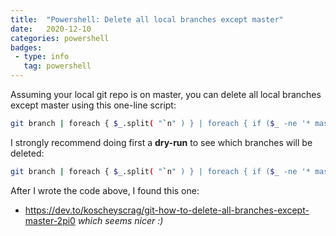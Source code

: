 ```yaml
---
title:  "Powershell: Delete all local branches except master"
date:   2020-12-10 
categories: powershell
badges: 
 - type: info
   tag: powershell
---
```


Assuming your local git repo is on master, you can delete all local branches except master using this one-line script:

~~~ bash
git branch | foreach { $_.split( "`n" ) } | foreach { if ($_ -ne '* master' ) { git branch -D $_.replace(' ', '') } }
~~~

I strongly recommend doing first a **dry-run** to see which branches will be deleted:


~~~ bash
git branch | foreach { $_.split( "`n" ) } | foreach { if ($_ -ne '* master' ) { write $_ } }
~~~ 

After I wrote the code above, I found this one: 
* https://dev.to/koscheyscrag/git-how-to-delete-all-branches-except-master-2pi0 
*which seems nicer :)*
